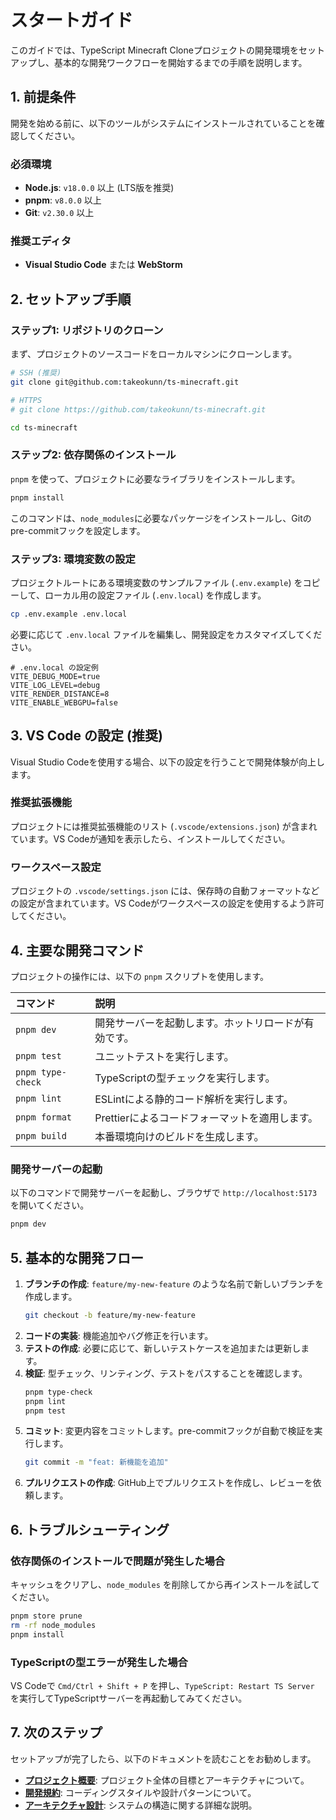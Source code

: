 # スタートガイド

このガイドでは、TypeScript Minecraft Cloneプロジェクトの開発環境をセットアップし、基本的な開発ワークフローを開始するまでの手順を説明します。

## 1. 前提条件

開発を始める前に、以下のツールがシステムにインストールされていることを確認してください。

### 必須環境
- **Node.js**: `v18.0.0` 以上 (LTS版を推奨)
- **pnpm**: `v8.0.0` 以上
- **Git**: `v2.30.0` 以上

### 推奨エディタ
- **Visual Studio Code** または **WebStorm**

## 2. セットアップ手順

### ステップ1: リポジトリのクローン
まず、プロジェクトのソースコードをローカルマシンにクローンします。

```bash
# SSH (推奨)
git clone git@github.com:takeokunn/ts-minecraft.git

# HTTPS
# git clone https://github.com/takeokunn/ts-minecraft.git

cd ts-minecraft
```

### ステップ2: 依存関係のインストール
`pnpm` を使って、プロジェクトに必要なライブラリをインストールします。

```bash
pnpm install
```
このコマンドは、`node_modules`に必要なパッケージをインストールし、Gitのpre-commitフックを設定します。

### ステップ3: 環境変数の設定
プロジェクトルートにある環境変数のサンプルファイル (`.env.example`) をコピーして、ローカル用の設定ファイル (`.env.local`) を作成します。

```bash
cp .env.example .env.local
```
必要に応じて `.env.local` ファイルを編集し、開発設定をカスタマイズしてください。

```env
# .env.local の設定例
VITE_DEBUG_MODE=true
VITE_LOG_LEVEL=debug
VITE_RENDER_DISTANCE=8
VITE_ENABLE_WEBGPU=false
```

## 3. VS Code の設定 (推奨)

Visual Studio Codeを使用する場合、以下の設定を行うことで開発体験が向上します。

### 推奨拡張機能
プロジェクトには推奨拡張機能のリスト (`.vscode/extensions.json`) が含まれています。VS Codeが通知を表示したら、インストールしてください。

### ワークスペース設定
プロジェクトの `.vscode/settings.json` には、保存時の自動フォーマットなどの設定が含まれています。VS Codeがワークスペースの設定を使用するよう許可してください。

## 4. 主要な開発コマンド

プロジェクトの操作には、以下の `pnpm` スクリプトを使用します。

| コマンド | 説明 |
|:---|:---|
| `pnpm dev` | 開発サーバーを起動します。ホットリロードが有効です。 |
| `pnpm test` | ユニットテストを実行します。 |
| `pnpm type-check` | TypeScriptの型チェックを実行します。 |
| `pnpm lint` | ESLintによる静的コード解析を実行します。 |
| `pnpm format` | Prettierによるコードフォーマットを適用します。 |
| `pnpm build` | 本番環境向けのビルドを生成します。 |

### 開発サーバーの起動
以下のコマンドで開発サーバーを起動し、ブラウザで `http://localhost:5173` を開いてください。

```bash
pnpm dev
```

## 5. 基本的な開発フロー

1. **ブランチの作成**: `feature/my-new-feature` のような名前で新しいブランチを作成します。
   ```bash
   git checkout -b feature/my-new-feature
   ```
2. **コードの実装**: 機能追加やバグ修正を行います。
3. **テストの作成**: 必要に応じて、新しいテストケースを追加または更新します。
4. **検証**: 型チェック、リンティング、テストをパスすることを確認します。
   ```bash
   pnpm type-check
   pnpm lint
   pnpm test
   ```
5. **コミット**: 変更内容をコミットします。pre-commitフックが自動で検証を実行します。
   ```bash
   git commit -m "feat: 新機能を追加"
   ```
6. **プルリクエストの作成**: GitHub上でプルリクエストを作成し、レビューを依頼します。

## 6. トラブルシューティング

### 依存関係のインストールで問題が発生した場合
キャッシュをクリアし、`node_modules` を削除してから再インストールを試してください。

```bash
pnpm store prune
rm -rf node_modules
pnpm install
```

### TypeScriptの型エラーが発生した場合
VS Codeで `Cmd/Ctrl + Shift + P` を押し、`TypeScript: Restart TS Server` を実行してTypeScriptサーバーを再起動してみてください。

## 7. 次のステップ

セットアップが完了したら、以下のドキュメントを読むことをお勧めします。

- [**プロジェクト概要**](./00-project-overview.md): プロジェクト全体の目標とアーキテクチャについて。
- [**開発規約**](../03-guides/00-development-conventions.md): コーディングスタイルや設計パターンについて。
- [**アーキテクチャ設計**](../01-architecture/README.md): システムの構造に関する詳細な説明。
